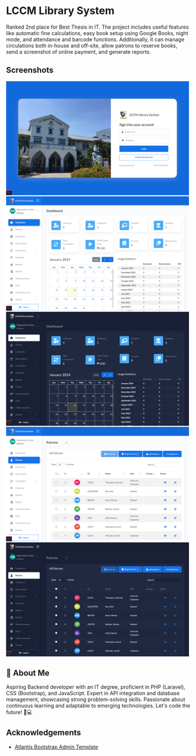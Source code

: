 # LCCM Library System

Ranked 2nd place for Best Thesis in IT. The project includes useful features like automatic fine calculations, easy book setup using Google Books, night mode, and attendance and barcode functions. Additionally, it can manage circulations both in-house and off-site, allow patrons to reserve books, send a screenshot of online payment, and generate reports.

## Screenshots

<img src="public/images/screenshots/login.png" width="500">

<img src="public/images/screenshots/dashboard.png" width="500">

<img src="public/images/screenshots/dashboard_dm.png" width="500">

<img src="public/images/screenshots/patrons.png" width="500">

<img src="public/images/screenshots/patrons_dm.png" width="500">

## 🚀 About Me

Aspiring Backend developer with an IT degree, proficient in PHP (Laravel), CSS (Bootstrap), and JavaScript. Expert in API integration and database management, showcasing strong problem-solving skills. Passionate about continuous learning and adaptable to emerging technologies. Let's code the future! 🚀💻

## Acknowledgements

-   [Atlantis Bootstrap Admin Template](https://themekita.com/demo-atlantis-lite-bootstrap/)
